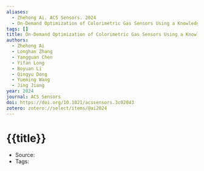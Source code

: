 ```yaml
---
aliases:
  - Zhehong Ai. ACS Sensors. 2024
  - On-Demand Optimization of Colorimetric Gas Sensors Using a Knowledge-Aware Algorithm-Driven Robotic Experimental Platform
tags: []
title: On-Demand Optimization of Colorimetric Gas Sensors Using a Knowledge-Aware Algorithm-Driven Robotic Experimental Platform
authors:
  - Zhehong Ai
  - Longhan Zhang
  - Yangguan Chen
  - Yifan Long
  - Boyuan Li
  - Qingyu Dong
  - Yueming Wang
  - Jing Jiang
year: 2024
journal: ACS Sensors
doi: https://doi.org/10.1021/acssensors.3c02043
zotero: zotero://select/items/@ai2024
---
```

<!-- START_TEMPLATE -->
# {{title}}

- Source:
- Tags: 
<!-- END_TEMPLATE -->